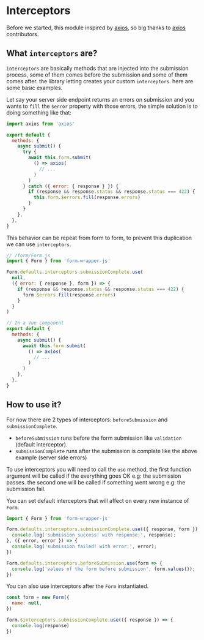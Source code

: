 # Interceptors

Before we started, this module inspired by [axios](https://github.com/axios), so big thanks to [axios](https://github.com/axios) contributors.

## What `interceptors` are?

`interceptors` are basically methods that are injected into the submission process, some of them comes before the submission and some of them comes after.
the library letting creates your custom `interceptors`. here are some basic examples.

Let say your server side endpoint returns an errors on submission and you wants to `fill` the `$error` property with those errors,
the simple solution is to doing something like that:

```js
import axios from 'axios' 

export default {
  methods: {
    async submit() {
      try {
        await this.form.submit(
          () => axios(
            // ...
          )
        )
      } catch ({ error: { response } }) {
        if (response && response.status && response.status === 422) {
          this.form.$errors.fill(response.errors)
        }
      }
    },
  },
}
```

This behavior can be repeat from form to form, to prevent this duplication we can use `interceptors`.

```js
// /form/Form.js
import { Form } from 'form-wrapper-js'

Form.defaults.interceptors.submissionComplete.use(
  null,
  ({ error: { response }, form }) => {
    if (response && response.status && response.status === 422) {
      form.$errors.fill(response.errors)
    }
  }
)

// In a Vue component
export default {
  methods: {
    async submit() {
      await this.form.submit(
        () => axios(
          // ...
        )
      )
    },
  },
}
```

## How to use it?

For now there are 2 types of interceptors: `beforeSubmission` and `submissionComplete`.

- `beforeSubmission` runs before the form submission like `validation` (default interceptor).
- `submissionComplete` runs after the submission is complete like the above example (server side errors)

To use interceptors you will need to call the `use` method, the first function argument will be called if the everything goes OK e.g: the submission passes.
the second one will be called if something went wrong e.g: the submission fail.

You can set default interceptors that will affect on every new instance of `Form`.

```js
import { Form } from 'form-wrapper-js'

Form.defaults.interceptors.submissionComplete.use(({ response, form }) => {
  console.log('submission success! with response:', response);
}, ({ error, error }) => {
  console.log('submission failed! with error:', error);
})

Form.defaults.interceptors.beforeSubmission.use(form => {
  console.log('values of the form before submission', form.values());
})
```

You can also use interceptors after the `Form` instantiated.

```js
const form = new Form({
  name: null,
})

form.$interceptors.submissionComplete.use(({ response }) => {
  console.log(response)
})
```

